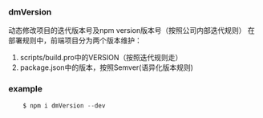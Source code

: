 ### dmVersion

动态修改项目的迭代版本号及npm version版本号（按照公司内部迭代规则）
在部署规则中，前端项目分为两个版本维护： 
1. scripts/build.pro中的VERSION（按照迭代规则走）
2. package.json中的版本，按照Semver(语异化版本规则)

### example
```js
    $ npm i dmVersion --dev
```




